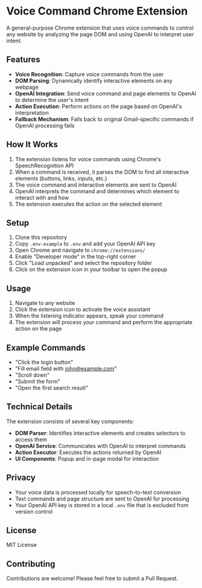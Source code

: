 # Voice Command Chrome Extension

A general-purpose Chrome extension that uses voice commands to control any website by analyzing the page DOM and using OpenAI to interpret user intent.

## Features

- **Voice Recognition**: Capture voice commands from the user
- **DOM Parsing**: Dynamically identify interactive elements on any webpage
- **OpenAI Integration**: Send voice command and page elements to OpenAI to determine the user's intent
- **Action Execution**: Perform actions on the page based on OpenAI's interpretation
- **Fallback Mechanism**: Falls back to original Gmail-specific commands if OpenAI processing fails

## How It Works

1. The extension listens for voice commands using Chrome's SpeechRecognition API
2. When a command is received, it parses the DOM to find all interactive elements (buttons, links, inputs, etc.)
3. The voice command and interactive elements are sent to OpenAI
4. OpenAI interprets the command and determines which element to interact with and how
5. The extension executes the action on the selected element

## Setup

1. Clone this repository
2. Copy `.env-example` to `.env` and add your OpenAI API key
3. Open Chrome and navigate to `chrome://extensions/`
4. Enable "Developer mode" in the top-right corner
5. Click "Load unpacked" and select the repository folder
6. Click on the extension icon in your toolbar to open the popup

## Usage

1. Navigate to any website
2. Click the extension icon to activate the voice assistant
3. When the listening indicator appears, speak your command
4. The extension will process your command and perform the appropriate action on the page

## Example Commands

- "Click the login button"
- "Fill email field with john@example.com"
- "Scroll down"
- "Submit the form"
- "Open the first search result"

## Technical Details

The extension consists of several key components:

- **DOM Parser**: Identifies interactive elements and creates selectors to access them
- **OpenAI Service**: Communicates with OpenAI to interpret commands
- **Action Executor**: Executes the actions returned by OpenAI
- **UI Components**: Popup and in-page modal for interaction

## Privacy

- Your voice data is processed locally for speech-to-text conversion
- Text commands and page structure are sent to OpenAI for processing
- Your OpenAI API key is stored in a local `.env` file that is excluded from version control

## License

MIT License

## Contributing

Contributions are welcome! Please feel free to submit a Pull Request. 